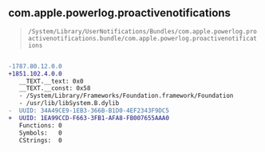 ## com.apple.powerlog.proactivenotifications

> `/System/Library/UserNotifications/Bundles/com.apple.powerlog.proactivenotifications.bundle/com.apple.powerlog.proactivenotifications`

```diff

-1787.80.12.0.0
+1851.102.4.0.0
   __TEXT.__text: 0x0
   __TEXT.__const: 0x58
   - /System/Library/Frameworks/Foundation.framework/Foundation
   - /usr/lib/libSystem.B.dylib
-  UUID: 34A49CE9-1EB3-366B-B1D0-4EF2343F9DC5
+  UUID: 1EA99CCD-F663-3FB1-AFA8-FB007655AAA0
   Functions: 0
   Symbols:   0
   CStrings:  0

```
